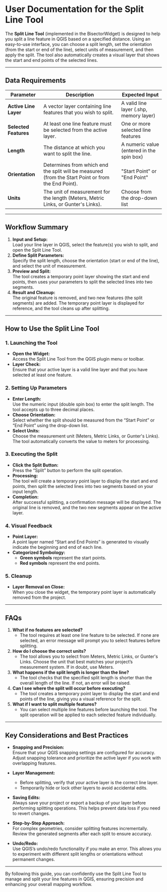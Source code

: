 # User Documentation for the Split Line Tool

The **Split Line Tool** (implemented in the BisectorWidget) is designed to help you split a line feature in QGIS based on a specified distance. Using an easy-to-use interface, you can choose a split length, set the orientation (from the start or end of the line), select units of measurement, and then apply the split. The tool also automatically creates a visual layer that shows the start and end points of the selected lines.

---

## Data Requirements

| **Parameter**         | **Description**                                                                                    | **Expected Input**                        |
| --------------------- | -------------------------------------------------------------------------------------------------- | ----------------------------------------- |
| **Active Line Layer** | A vector layer containing line features that you wish to split.                                    | A valid line layer (.shp, memory layer)   |
| **Selected Features** | At least one line feature must be selected from the active layer.                                  | One or more selected line features        |
| **Length**            | The distance at which you want to split the line.                                                  | A numeric value (entered in the spin box) |
| **Orientation**       | Determines from which end the split will be measured (from the Start Point or from the End Point). | "Start Point" or "End Point"              |
| **Units**             | The unit of measurement for the length (Meters, Metric Links, or Gunter's Links).                  | Choose from the drop-down list            |

---

## Workflow Summary

1. **Input and Setup:**  
   Load your line layer in QGIS, select the feature(s) you wish to split, and open the Split Line Tool.
2. **Define Split Parameters:**  
   Specify the split length, choose the orientation (start or end of the line), and select the unit of measurement.
3. **Preview and Split:**  
   The tool creates a temporary point layer showing the start and end points, then uses your parameters to split the selected lines into two segments.
4. **Result and Cleanup:**  
   The original feature is removed, and two new features (the split segments) are added. The temporary point layer is displayed for reference, and the tool cleans up after splitting.

---

## How to Use the Split Line Tool

### 1. Launching the Tool

- **Open the Widget:**  
  Access the Split Line Tool from the QGIS plugin menu or toolbar.
- **Layer Check:**  
  Ensure that your active layer is a valid line layer and that you have selected at least one feature.

### 2. Setting Up Parameters

- **Enter Length:**  
  Use the numeric input (double spin box) to enter the split length. The tool accepts up to three decimal places.
- **Choose Orientation:**  
  Select whether the split should be measured from the “Start Point” or “End Point” using the drop-down list.
- **Select Units:**  
  Choose the measurement unit (Meters, Metric Links, or Gunter's Links). The tool automatically converts the value to meters for processing.

### 3. Executing the Split

- **Click the Split Button:**  
  Press the “Split” button to perform the split operation.
- **Processing:**  
  The tool will create a temporary point layer to display the start and end points, then split the selected lines into two segments based on your input length.
- **Completion:**  
  After successful splitting, a confirmation message will be displayed. The original line is removed, and the two new segments appear on the active layer.

### 4. Visual Feedback

- **Point Layer:**  
  A point layer named “Start and End Points” is generated to visually indicate the beginning and end of each line.
- **Categorized Symbology:**
  - **Green symbols** represent the start points.
  - **Red symbols** represent the end points.

### 5. Cleanup

- **Layer Removal on Close:**  
  When you close the widget, the temporary point layer is automatically removed from the project.

---

## FAQs

1. **What if no features are selected?**
   - The tool requires at least one line feature to be selected. If none are selected, an error message will prompt you to select features before splitting.
2. **How do I choose the correct units?**
   - The tool allows you to select from Meters, Metric Links, or Gunter's Links. Choose the unit that best matches your project’s measurement system. If in doubt, use Meters.
3. **What happens if the split length is longer than the line?**
   - The tool checks that the specified split length is shorter than the overall length of the line. If not, an error will be raised.
4. **Can I see where the split will occur before executing?**
   - The tool creates a temporary point layer to display the start and end points of the line, giving you a visual reference for the split.
5. **What if I want to split multiple features?**
   - You can select multiple line features before launching the tool. The split operation will be applied to each selected feature individually.

---

## Key Considerations and Best Practices

- **Snapping and Precision:**  
  Ensure that your QGIS snapping settings are configured for accuracy. Adjust snapping tolerance and prioritize the active layer if you work with overlapping features.

- **Layer Management:**
  
  - Before splitting, verify that your active layer is the correct line layer.
  - Temporarily hide or lock other layers to avoid accidental edits.

- **Saving Edits:**  
  Always save your project or export a backup of your layer before performing splitting operations. This helps prevent data loss if you need to revert changes.

- **Step-by-Step Approach:**  
  For complex geometries, consider splitting features incrementally. Review the generated segments after each split to ensure accuracy.

- **Undo/Redo:**  
  Use QGIS’s undo/redo functionality if you make an error. This allows you to experiment with different split lengths or orientations without permanent changes.

---

By following this guide, you can confidently use the Split Line Tool to manage and split your line features in QGIS, ensuring precision and enhancing your overall mapping workflow.
